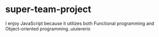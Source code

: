 # super-team-project

I enjoy JavaScript because it utilizes both Functional programming and Object-oriented programming..uiuiererio
